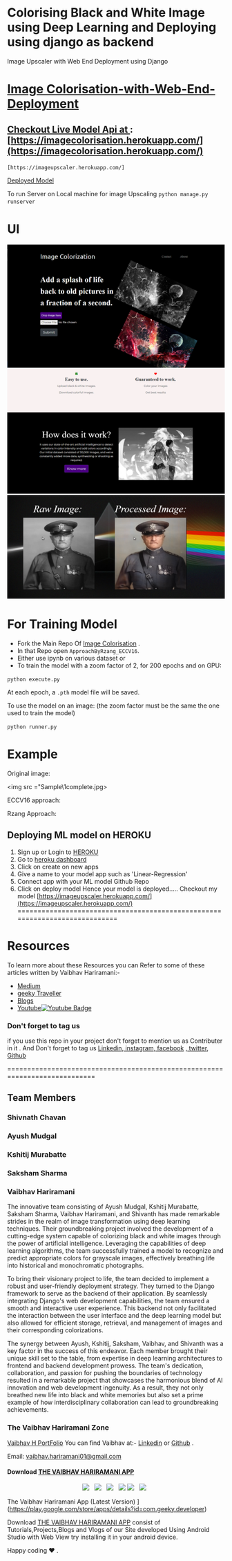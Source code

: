 # Colorising Black and White Image using Deep Learning and Deploying using django as backend

Image Upscaler with Web End Deployment using Django
# [Image Colorisation-with-Web-End-Deployment](https://imagecolorisation.herokuapp.com/)
## [Checkout Live Model Api at ](https://imagecolorisation.herokuapp.com/):[https://imagecolorisation.herokuapp.com/](https://imagecolorisation.herokuapp.com/)
```
[https://imageupscaler.herokuapp.com/]
```
[Deployed Model](https://imagecolorisation.herokuapp.com/)

To run Server on Local machine for image Upscaling
`python manage.py runserver`

 # UI
 <img src ="images/1.PNG">
 <img src ="images/2.PNG">
 <img src ="images/3.PNG">

# For Training Model

- Fork the Main Repo Of [Image Colorisation](https://github.com/vaibhavhariaramani/Image-Colorisation-Algorithms) .
- In that Repo open `ApproachByRzang_ECCV16`.
- Either use ipynb on various dataset or 
- To train the model with a zoom factor of 2, for 200 epochs and on GPU:

`python execute.py`

At each epoch, a `.pth` model file will be saved.

To use the model on an image: (the zoom factor must be the same the one used to train the model)

`python runner.py`
# Example

Original image:

<!-- ![Original image](https://github.com/vaibhavhariaramani/Image_Upscaling_Algorithms/blob/main/1_SRCNN/images/input/1_original.jpg "Original image") -->
<img src ="Sample\1complete.jpg>

ECCV16 approach:

<!-- ![Bicubic interpolation zoom](https://github.com/vaibhavhariaramani/Image_Upscaling_Algorithms/blob/main/1_SRCNN/images/2_bicubic.jpg "Bicubic interpolation zoom") -->

Rzang Approach:

<!-- ![ SRCNN zoom](https://github.com/vaibhavhariaramani/Image_Upscaling_Algorithms/blob/main/1_SRCNN/images/3_srcnn.jpg "SRCNN zoom") -->

## Deploying ML model on HEROKU
1. Sign up or Login to [HEROKU](https://www.heroku.com/)
2. Go to [heroku dashboard](https://dashboard.heroku.com/apps)
3. Click on create on new apps
4. Give a name to your model app such as 'Linear-Regression'
5. Connect app with your ML model Github Repo
6. Click on deploy model
Hence your model is deployed.....
Checkout my model [https://imageupscaler.herokuapp.com/](https://imageupscaler.herokuapp.com/)
============================================================================ 



# Resources 

To learn more about these Resources you can Refer to some of these articles written by Vaibhav Hariramani:-

- [Medium](https://medium.com/geeky-bawa)
- [geeky Traveller](https://sites.google.com/view/geeky-traveller/)
- [Blogs](https://github.com/vaibhavhariaramani/blogs)
- [Youtube](https://www.youtube.com/channel/UCy7amUpLnsRLEMIaJGGBYog)[![Youtube Badge](https://img.shields.io/badge/-Geeky_Bawa-1ca0f1?style=flat-circle&labelColor=d54b3d&logo=youtube&logoColor=white&link=https://www.youtube.com/channel/UCy7amUpLnsRLEMIaJGGBYog)](https://www.youtube.com/channel/UCy7amUpLnsRLEMIaJGGBYog)

### Don't forget to tag us

if you use this repo in  your project don't forget to mention us as Contributer in it . And Don't forget to tag us [Linkedin](https://www.linkedin.com/in/vaibhav-hariramani-087488186/),[ instagram](https://www.instagram.com/geeky_baba_/?hl=en),[ facebook](https://www.facebook.com/jayesh.hariramani.3) ,[ twitter](https://www.linkedin.com/in/vaibhav-hariramani-087488186/), [ Github](https://github.com/vaibhavhariaramani) 

============================================================================
## Team Members

### Shivnath Chavan
### Ayush Mudgal
### Kshitij Murabatte
### Saksham Sharma
### Vaibhav Hariramani


The innovative team consisting of Ayush Mudgal, Kshitij Murabatte, Saksham Sharma, Vaibhav Hariramani, and Shivanth has made remarkable strides in the realm of image transformation using deep learning techniques. Their groundbreaking project involved the development of a cutting-edge system capable of colorizing black and white images through the power of artificial intelligence. Leveraging the capabilities of deep learning algorithms, the team successfully trained a model to recognize and predict appropriate colors for grayscale images, effectively breathing life into historical and monochromatic photographs.

To bring their visionary project to life, the team decided to implement a robust and user-friendly deployment strategy. They turned to the Django framework to serve as the backend of their application. By seamlessly integrating Django's web development capabilities, the team ensured a smooth and interactive user experience. This backend not only facilitated the interaction between the user interface and the deep learning model but also allowed for efficient storage, retrieval, and management of images and their corresponding colorizations.

The synergy between Ayush, Kshitij, Saksham, Vaibhav, and Shivanth was a key factor in the success of this endeavor. Each member brought their unique skill set to the table, from expertise in deep learning architectures to frontend and backend development prowess. The team's dedication, collaboration, and passion for pushing the boundaries of technology resulted in a remarkable project that showcases the harmonious blend of AI innovation and web development ingenuity. As a result, they not only breathed new life into black and white memories but also set a prime example of how interdisciplinary collaboration can lead to groundbreaking achievements.

### The Vaibhav Hariramani Zone 

[Vaibhav H PortFolio](https://vaibhavhariaramani.github.io/)
You can find Vaibhav at:-
[Linkedin](https://www.linkedin.com/in/vaibhav-hariramani-087488186/) or [Github](https://github.com/vaibhavhariaramani) .

Email: [vaibhav.hariramani01@gmail.com](mailto:vaibhav.hariramani01@gmail.com)


####  Download [THE VAIBHAV HARIRAMANI APP](https://play.google.com/store/apps/details?id=com.geeky.developer)

<p align='center'>
<a href="https://www.linkedin.com/in/vaibhav-hariramani-087488186/"><img height="30" src="https://github.com/vaibhavhariaramani/vaibhavhariaramani/blob/master/icon/linkedin.png"></a>&nbsp;&nbsp;
<a href="https://twitter.com/vaibhavhariram2"><img height="30" src="https://github.com/vaibhavhariaramani/vaibhavhariaramani/blob/master/icon/twitter.png"></a>&nbsp;&nbsp;
<a href="https://www.instagram.com/vaibhav.hariramani/?hl=en"><img height="30" src="https://github.com/vaibhavhariaramani/vaibhavhariaramani/blob/master/icon/instagram.jpg"></a>&nbsp;&nbsp;
<a href="https://www.buymeacoffee.com/vaibhavJii"><img height="30" src="https://github.com/vaibhavhariaramani/vaibhavhariaramani/blob/master/icon/by-me-a-coffee.png"></a>
<a href="https://wa.me/+917790991077"><img height="30" src="https://github.com/vaibhavhariaramani/vaibhavhariaramani/blob/master/icon/whatsapp.png"></a>&nbsp;&nbsp;
<a href="mailto:vaibhav.hariramani01@gmail.com"><img height="30" src="https://github.com/vaibhavhariaramani/vaibhavhariaramani/blob/master/icon/email.png"></a>&nbsp;&nbsp;
</p>

The Vaibhav Hariramani App (Latest Version) ](https://play.google.com/store/apps/details?id=com.geeky.developer)

Download [THE VAIBHAV HARIRAMANI APP](https://play.google.com/store/apps/details?id=com.geeky.developer) consist of Tutorials,Projects,Blogs and Vlogs of our Site developed Using Android Studio with Web View try installing it in your android device.

Happy coding ❤️ .
